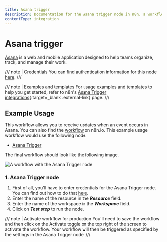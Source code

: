 ```yaml
---
title: Asana trigger
description: Documentation for the Asana trigger node in n8n, a workflow automation platform. Includes details of operations and configuration, and links to examples and credentials information.
contentType: integration
---
```


# Asana trigger

[Asana](https://asana.com/) is a web and mobile application designed to help teams organize, track, and manage their work.

/// note | Credentials
You can find authentication information for this node [here](/integrations/builtin/credentials/asana/).
///

///  note  | Examples and templates
For usage examples and templates to help you get started, refer to n8n's [Asana Trigger integrations](https://n8n.io/integrations/asana-trigger/){:target=_blank .external-link} page.
///

## Example Usage

This workflow allows you to receive updates when an event occurs in Asana. You can also find the [workflow](https://n8n.io/workflows/654) on n8n.io. This example usage workflow would use the following node.

- [Asana Trigger]()

The final workflow should look like the following image.

![A workflow with the Asana Trigger node](/_images/integrations/builtin/trigger-nodes/asanatrigger/workflow.png)

### 1. Asana Trigger node

1. First of all, you'll have to enter credentials for the Asana Trigger node. You can find out how to do that [here](/integrations/builtin/credentials/asana/).
2. Enter the name of the resource in the ***Resource*** field.
3. Enter the name of the workspace in the ***Workspace*** field.
4. Click on ***Test step*** to run the node.

/// note | Activate workflow for production
You'll need to save the workflow and then click on the Activate toggle on the top right of the screen to activate the workflow. Your workflow will then be triggered as specified by the settings in the Asana Trigger node.
///

